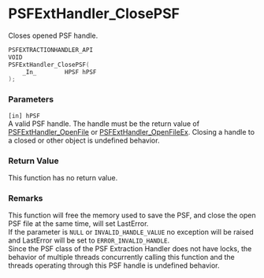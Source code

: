 # PSFExtHandler_ClosePSF
Closes opened PSF handle.
````c
PSFEXTRACTIONHANDLER_API
VOID
PSFExtHandler_ClosePSF(
    _In_        HPSF hPSF
);
````
### Parameters
`[in] hPSF`  
A valid PSF handle. The handle must be the return value of [PSFExtHandler_OpenFile](PSFExtHandler_OpenFile_en.md) or [PSFExtHandler_OpenFileEx](PSFExtHandler_OpenFileEx_en.md). Closing a handle to a closed or other object is undefined behavior.  
### Return Value
This function has no return value.
### Remarks
This function will free the memory used to save the PSF, and close the open PSF file at the same time, will set LastError.  
If the parameter is `NULL` or `INVALID_HANDLE_VALUE` no exception will be raised and LastError will be set to `ERROR_INVALID_HANDLE`.  
Since the PSF class of the PSF Extraction Handler does not have locks, the behavior of multiple threads concurrently calling this function and the threads operating through this PSF handle is undefined behavior.
